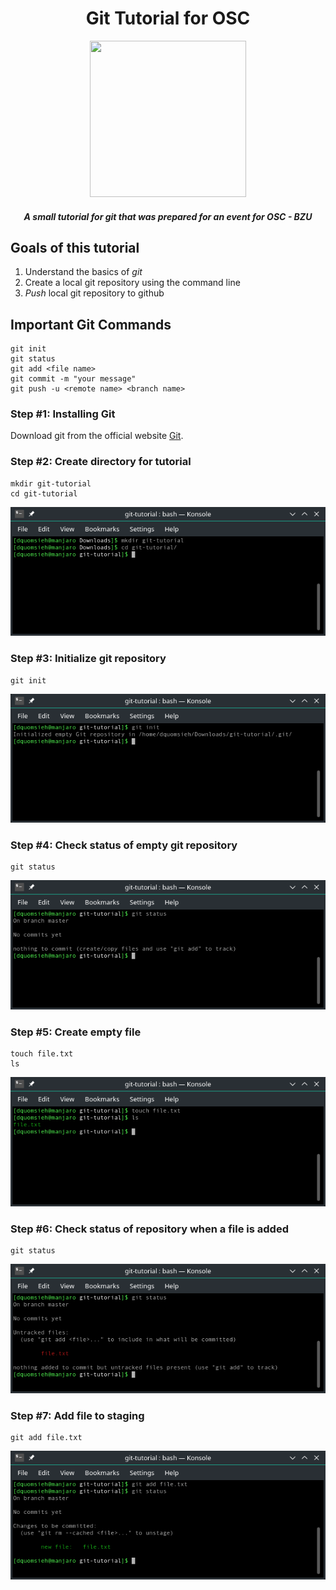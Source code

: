 <div align="center">

# Git Tutorial for OSC

<img src="https://avatars0.githubusercontent.com/u/4571183?s=200&v=4" height="250px" width="250px">

##### A small tutorial for git that was prepared for an event for OSC - BZU

</div>

## Goals of this tutorial

1. Understand the basics of *git*
2. Create a local git repository using the command line
3. *Push* local git repository to github


## Important Git Commands
```
git init
git status
git add <file name> 
git commit -m "your message"
git push -u <remote name> <branch name>
```



### Step #1: Installing Git

Download git from the official website [Git](https://git-scm.com/). 



### Step #2: Create directory for tutorial
```
mkdir git-tutorial
cd git-tutorial
```

<img src="step2.png">


### Step #3: Initialize git repository
```
git init
```

<img src="step3.png">


### Step #4: Check status of empty git repository
```
git status
```

<img src="step4.png">

### Step #5: Create empty file
```
touch file.txt
ls
```

<img src="step5.png">


### Step #6: Check status of repository when a file is added
```
git status
```

<img src="step6.png">

### Step #7: Add file to staging
```
git add file.txt
```

<img src="step7.png">